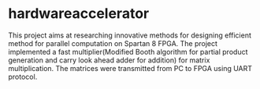 # hardwareaccelerator

This project aims at researching innovative methods for designing efficient method for parallel computation on Spartan 8 FPGA. The project implemented a fast multiplier(Modified Booth algorithm for partial product generation and carry look ahead adder for addition) for matrix multiplication. The matrices were transmitted from PC to FPGA using UART protocol. 
